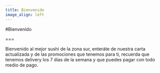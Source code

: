 ```yaml
---
title: Bienvenido
image_align: left
---
```


#Bienvenido

===

Bienvenido al mejor sushi de la zona sur, enteráte de nuestra carta actualizada y de las promociones que tenemos para ti,
recuerda que tenemos delivery los 7 días de la semana y que puedes pagar con todo medio de pago.